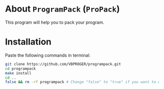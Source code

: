 # About `ProgramPack` (`ProPack`)
This program will help you to pack your program.
# Installation
Paste the following commands in terminal:
```bash
git clone https://github.com/VBPROGER/programpack.git
cd programpack
make install
cd ..
false && rm -rf programpack # Change "false" to "true" if you want to delete the cloned repository
```
